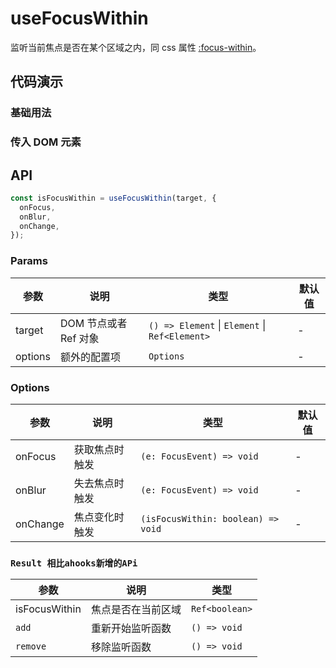 # useFocusWithin

监听当前焦点是否在某个区域之内，同 css 属性 [:focus-within](https://developer.mozilla.org/en-US/docs/Web/CSS/:focus-within)。

## 代码演示

### 基础用法

<Dom-useFocusWithin-demo />

### 传入 DOM 元素

## API

```typescript
const isFocusWithin = useFocusWithin(target, {
  onFocus,
  onBlur,
  onChange,
});
```

### Params

| 参数    | 说明                  | 类型                                           | 默认值 |
| ------- | --------------------- | ---------------------------------------------- | ------ |
| target  | DOM 节点或者 Ref 对象 | `() => Element` \| `Element` \| `Ref<Element>` | -      |
| options | 额外的配置项          | `Options`                                      | -      |

### Options

| 参数     | 说明           | 类型                               | 默认值 |
| -------- | -------------- | ---------------------------------- | ------ |
| onFocus  | 获取焦点时触发 | `(e: FocusEvent) => void`          | -      |
| onBlur   | 失去焦点时触发 | `(e: FocusEvent) => void`          | -      |
| onChange | 焦点变化时触发 | `(isFocusWithin: boolean) => void` | -      |

### `Result 相比ahooks新增的APi`

| 参数          | 说明               | 类型           |
| ------------- | ------------------ | -------------- |
| isFocusWithin | 焦点是否在当前区域 | `Ref<boolean>` |
| `add`         | 重新开始监听函数   | `() => void`   |
| `remove`      | 移除监听函数       | `() => void`   |
